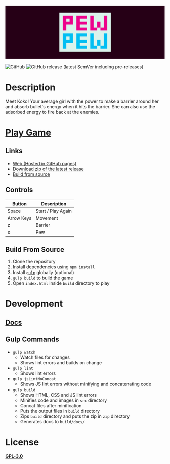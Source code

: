 ![Pew-Pew](https://github.com/FR0ST1N/Pew-Pew/blob/master/banner.png "Pew-Pew")

![GitHub](https://img.shields.io/github/license/FR0ST1N/Pew-Pew) ![GitHub release (latest SemVer including pre-releases)](https://img.shields.io/github/v/release/FR0ST1N/Pew-Pew?include_prereleases)

# Description

Meet Koko! Your average girl with the power to make a barrier around her and absorb bullet's energy when it hits the barrier. She can also use the adsorbed energy to fire back at the enemies.

# [Play Game](https://fr0st1n.github.io/Pew-Pew/)

## Links

* [Web (Hosted in GitHub pages)](https://fr0st1n.github.io/Pew-Pew/)
* [Download zip of the latest release](https://github.com/FR0ST1N/Pew-Pew/releases)
* [Build from source](#build-from-source)

## Controls

| Button  | Description |
| ------------- | ------------- |
| Space  | Start / Play Again  |
| Arrow Keys | Movement  |
| z | Barrier  |
| x  | Pew  |

## Build From Source

1. Clone the repository
2. Install dependencies using `npm install`
3. Install [`gulp`](https://github.com/gulpjs/gulp) globally (optional)
4. `gulp build` to build the game
5. Open `index.html` inside `build` directory to play

# Development

## [Docs](https://fr0st1n.github.io/Pew-Pew/docs/)

## Gulp Commands

* `gulp watch`
    * Watch files for changes
    * Shows lint errors and builds on change
* `gulp lint`
    * Shows lint errors
* `gulp jsLintNoConcat`
    * Shows JS lint errors without minifying and concatenating code
* `gulp build`
    * Shows HTML, CSS and JS lint errors
    * Minifies code and images in `src` directory
    * Concat files after minification
    * Puts the output files in `build` directory
    * Zips `build` directory and puts the zip in `zip` directory
    * Generates docs to `build/docs/`

# License

[**GPL-3.0**](https://github.com/FR0ST1N/Pew-Pew/blob/master/LICENSE)

